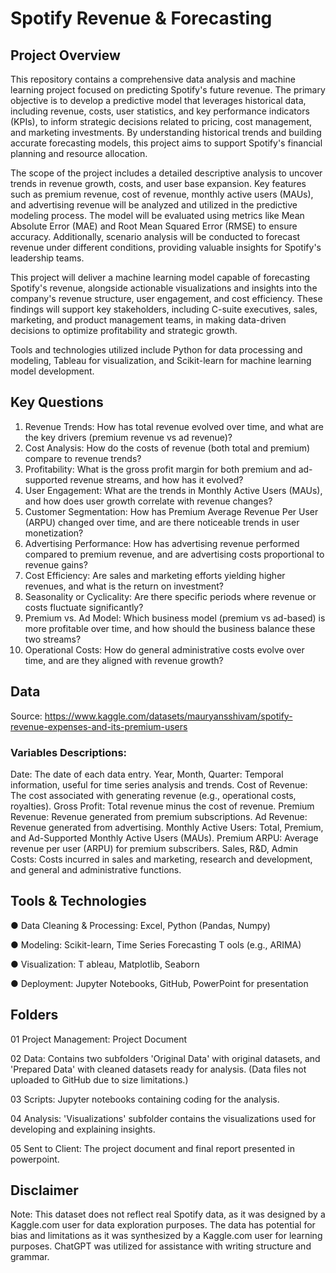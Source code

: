 # Spotify Revenue & Forecasting

## Project Overview

This repository contains a comprehensive data analysis and machine learning project focused on predicting Spotify's future revenue. The primary objective is to develop a predictive model that leverages historical data, including revenue, costs, user statistics, and key performance indicators (KPIs), to inform strategic decisions related to pricing, cost management, and marketing investments. By understanding historical trends and building accurate forecasting models, this project aims to support Spotify's financial planning and resource allocation.

The scope of the project includes a detailed descriptive analysis to uncover trends in revenue growth, costs, and user base expansion. Key features such as premium revenue, cost of revenue, monthly active users (MAUs), and advertising revenue will be analyzed and utilized in the predictive modeling process. The model will be evaluated using metrics like Mean Absolute Error (MAE) and Root Mean Squared Error (RMSE) to ensure accuracy. Additionally, scenario analysis will be conducted to forecast revenue under different conditions, providing valuable insights for Spotify's leadership teams.

This project will deliver a machine learning model capable of forecasting Spotify's revenue, alongside actionable visualizations and insights into the company's revenue structure, user engagement, and cost efficiency. These findings will support key stakeholders, including C-suite executives, sales, marketing, and product management teams, in making data-driven decisions to optimize profitability and strategic growth.

Tools and technologies utilized include Python for data processing and modeling, Tableau for visualization, and Scikit-learn for machine learning model development.

## Key Questions
1. Revenue Trends: How has total revenue evolved over time, and what are the
key drivers (premium revenue vs ad revenue)?
3. Cost Analysis: How do the costs of revenue (both total and premium) compare
to revenue trends?
4. Profitability: What is the gross profit margin for both premium and ad-supported
revenue streams, and how has it evolved?
5. User Engagement: What are the trends in Monthly Active Users (MAUs), and
how does user growth correlate with revenue changes?
6. Customer Segmentation: How has Premium Average Revenue Per User
(ARPU) changed over time, and are there noticeable trends in user
monetization?
7. Advertising Performance: How has advertising revenue performed compared
to premium revenue, and are advertising costs proportional to revenue gains?
8. Cost Efficiency: Are sales and marketing efforts yielding higher revenues, and
what is the return on investment?
9. Seasonality or Cyclicality: Are there specific periods where revenue or costs
fluctuate significantly?
10. Premium vs. Ad Model: Which business model (premium vs ad-based) is more
profitable over time, and how should the business balance these two streams?
11. Operational Costs: How do general administrative costs evolve over time, and
are they aligned with revenue growth?

## Data
Source: https://www.kaggle.com/datasets/mauryansshivam/spotify-revenue-expenses-and-its-premium-users

### Variables Descriptions:
Date: The date of each data entry.
Year, Month, Quarter: Temporal information, useful for time series analysis and trends.
Cost of Revenue: The cost associated with generating revenue (e.g., operational costs, royalties).
Gross Profit: Total revenue minus the cost of revenue.
Premium Revenue: Revenue generated from premium subscriptions.
Ad Revenue: Revenue generated from advertising.
Monthly Active Users: Total, Premium, and Ad-Supported Monthly Active Users (MAUs).
Premium ARPU: Average revenue per user (ARPU) for premium subscribers.
Sales, R&D, Admin Costs: Costs incurred in sales and marketing, research and development, and general and administrative functions.

## Tools & Technologies
● Data Cleaning & Processing: Excel, Python (Pandas, Numpy)

● Modeling: Scikit-learn, Time Series Forecasting T ools (e.g., ARIMA)

● Visualization: T ableau, Matplotlib, Seaborn

● Deployment: Jupyter Notebooks, GitHub, PowerPoint for presentation

## Folders
01 Project Management: Project Document

02 Data: Contains two subfolders 'Original Data' with original datasets, and 'Prepared Data' with cleaned datasets ready for analysis. (Data files not uploaded to GitHub due to size limitations.)

03 Scripts: Jupyter notebooks containing coding for the analysis.

04 Analysis: 'Visualizations' subfolder contains the visualizations used for developing and explaining insights.

05 Sent to Client: The project document and final report presented in powerpoint.

## Disclaimer
Note: This dataset does not reflect real Spotify data, as it was designed by a Kaggle.com user for data exploration purposes. The data has potential for bias and limitations as it was synthesized by a Kaggle.com user for learning purposes. ChatGPT was utilized for assistance with writing structure and grammar.
